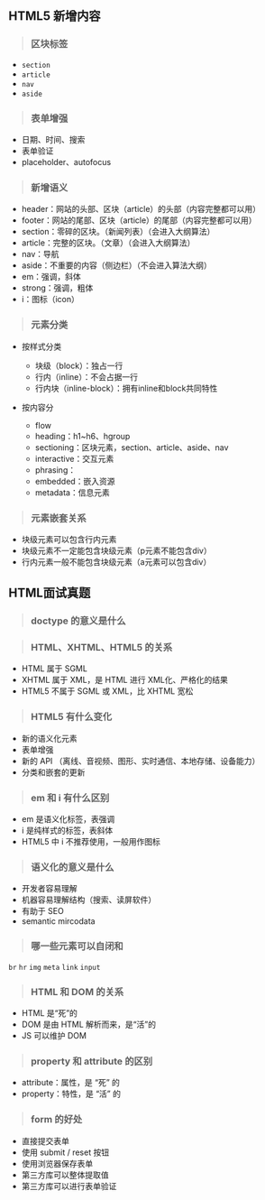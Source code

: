 ## HTML5 新增内容

>### 区块标签

* `section`
* `article`
* `nav`
* `aside`

>### 表单增强

* 日期、时间、搜索
* 表单验证
* placeholder、autofocus

>### 新增语义

* header：网站的头部、区块（article）的头部（内容完整都可以用）
* footer：网站的尾部、区块（article）的尾部（内容完整都可以用）
* section：零碎的区块。（新闻列表）（会进入大纲算法）
* article：完整的区块。（文章）（会进入大纲算法）
* nav：导航
* aside：不重要的内容（侧边栏）（不会进入算法大纲）
* em：强调，斜体
* strong：强调，粗体
* i：图标（icon）

>### 元素分类

* 按样式分类

	* 块级（block）：独占一行
	* 行内（inline）：不会占据一行
	* 行内块（inline-block）：拥有inline和block共同特性

* 按内容分

	* flow
	* heading：h1~h6、hgroup
	* sectioning：区块元素，section、article、aside、nav
	* interactive：交互元素
	* phrasing：
	* embedded：嵌入资源
	* metadata：信息元素

>### 元素嵌套关系

* 块级元素可以包含行内元素
* 块级元素不一定能包含块级元素（p元素不能包含div）
* 行内元素一般不能包含块级元素（a元素可以包含div）

## HTML面试真题

>### doctype 的意义是什么

>### HTML、XHTML、HTML5 的关系

* HTML 属于 SGML
* XHTML 属于 XML，是 HTML 进行 XML化、严格化的结果
* HTML5 不属于 SGML 或 XML，比 XHTML 宽松

>### HTML5 有什么变化

* 新的语义化元素
* 表单增强
* 新的 API （离线、音视频、图形、实时通信、本地存储、设备能力）
* 分类和嵌套的更新

>### em 和 i 有什么区别

* em 是语义化标签，表强调
* i 是纯样式的标签，表斜体
* HTML5 中 i 不推荐使用，一般用作图标

>### 语义化的意义是什么

* 开发者容易理解
* 机器容易理解结构（搜索、读屏软件）
* 有助于 SEO
* semantic mircodata

>### 哪一些元素可以自闭和

`br` `hr` `img` `meta` `link` `input`

>### HTML 和 DOM 的关系

* HTML 是“死”的
* DOM 是由 HTML 解析而来，是“活”的
* JS 可以维护 DOM

>### property 和 attribute 的区别

* attribute：属性，是 “死” 的
* property：特性，是 “活” 的

>### form 的好处

* 直接提交表单
* 使用 submit / reset 按钮
* 使用浏览器保存表单
* 第三方库可以整体提取值
* 第三方库可以进行表单验证